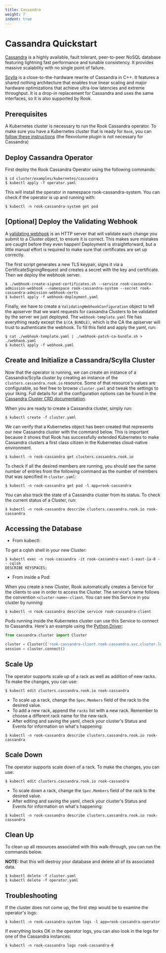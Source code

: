 ```yaml
---
title: Cassandra
weight: 7
indent: true
---
```


# Cassandra Quickstart

[Cassandra](http://cassandra.apache.org/) is a highly available, fault tolerant, peer-to-peer NoSQL database featuring lightning fast performance and tunable consistency. It provides massive scalability with no single point of failure.

[Scylla](https://www.scylladb.com) is a close-to-the-hardware rewrite of Cassandra in C++. It features a shared nothing architecture that enables true linear scaling and major hardware optimizations that achieve ultra-low latencies and extreme throughput. It is a drop-in replacement for Cassandra and uses the same interfaces, so it is also supported by Rook.

## Prerequisites

A Kubernetes cluster is necessary to run the Rook Cassandra operator.
To make sure you have a Kubernetes cluster that is ready for `Rook`, you can [follow these instructions](k8s-pre-reqs.md) (the flexvolume plugin is not necessary for Cassandra)
 
## Deploy Cassandra Operator

First deploy the Rook Cassandra Operator using the following commands:

```console
$ cd cluster/examples/kubernetes/cassandra
$ kubectl apply -f operator.yaml
```

This will install the operator in namespace rook-cassandra-system. You can check if the operator is up and running with:
 
 ```console
$ kubectl -n rook-cassandra-system get pod
 ```
 
## [Optional] Deploy the Validating Webhook

A [validating webhook](https://kubernetes.io/docs/reference/access-authn-authz/admission-controllers/#validatingadmissionwebhook) is an HTTP server that will validate each change you submit to a Cluster object, to ensure it is correct. This makes sure mistakes are caught before they even happen! Deployment is straightforward, but a little manual effort is required to make sure that certificates are set up correctly.

The first script generates a new TLS keypair, signs it via a CertificateSigningRequest and creates a secret with the key and certificate. Then we deploy the webhook server.
```console
$ ./webhook-create-signed-certificates.sh --service rook-cassandra-admission-webhook --namespace rook-cassandra-system --secret rook-cassandra-admission-webhook-certs
$ kubectl apply -f webhook-deployment.yaml
```

Finally, we have to create a `ValidatingWebhookConfiguration` object to tell the apiserver that we want requests for cassandra Clusters to be validated by the server we just deployed. The `webhook-template.yaml` file has everything ready except the `$(CA_BUNDLE)`, which is the CA the apiserver will trust to authenticate the webhook. To fill this field and apply the yaml, run:
```console
$ cat ./webhook-template.yaml | ./webhook-patch-ca-bundle.sh > ./webhook.yaml
$ kubectl apply -f webhook.yaml
```
 
## Create and Initialize a Cassandra/Scylla Cluster
 
 Now that the operator is running, we can create an instance of a Cassandra/Scylla cluster by creating an instance of the `clusters.cassandra.rook.io` resource.
 Some of that resource's values are configurable, so feel free to browse `cluster.yaml` and tweak the settings to your liking.
 Full details for all the configuration options can be found in the [Cassandra Cluster CRD documentation](cassandra-cluster-crd.md).
 
When you are ready to create a Cassandra cluster, simply run:

```console
$ kubectl create -f cluster.yaml
```

We can verify that a Kubernetes object has been created that represents our new Cassandra cluster with the command below.
This is important because it shows that Rook has successfully extended Kubernetes to make Cassandra clusters a first class citizen in the Kubernetes cloud-native environment.

```console
$ kubectl -n rook-cassandra get clusters.cassandra.rook.io
```

To check if all the desired members are running, you should see the same number of entries from the following command as the number of members that was specified in `cluster.yaml`:

```console
$ kubectl -n rook-cassandra get pod -l app=rook-cassandra
```

You can also track the state of a Cassandra cluster from its status. To check the current status of a Cluster, run:

```console
$ kubectl -n rook-cassandra describe clusters.cassandra.rook.io rook-cassandra
```
 
## Accessing the Database

* From kubectl:

To get a cqlsh shell in your new Cluster:
```console
$ kubectl exec -n rook-cassandra -it rook-cassandra-east-1-east-1a-0 -- cqlsh
DESCRIBE KEYSPACES;
```
 
 
* From inside a Pod:

When you create a new Cluster, Rook automatically creates a Service for the clients to use in order to access the Cluster. The service's name follows the convention `<cluster-name>-client`. You can see this Service in you cluster by running:
```console
$ kubectl -n rook-cassandra describe service rook-cassandra-client
```
Pods running inside the Kubernetes cluster can use this Service to connect to Cassandra.
Here's an example using the [Python Driver](https://github.com/datastax/python-driver):
```python
from cassandra.cluster import Cluster

cluster = Cluster(['rook-cassandra-client.rook-cassandra.svc.cluster.local'])
session = cluster.connect()
```

## Scale Up

The operator supports scale up of a rack as well as addition of new racks. To make the changes, you can use:
```console
$ kubectl edit clusters.cassandra.rook.io rook-cassandra
```
* To scale up a rack, change the `Spec.Members` field of the rack to the desired value.
* To add a new rack, append the `racks` list with a new rack. Remember to choose a different rack name for the new rack.
* After editing and saving the yaml, check your cluster's Status and Events for information on what's happening:  
```console
$ kubectl -n rook-cassandra describe clusters.cassandra.rook.io rook-cassandra 
```
 
## Scale Down

The operator supports scale down of a rack. To make the changes, you can use:
```console
$ kubectl edit clusters.cassandra.rook.io rook-cassandra
```
* To scale down a rack, change the `Spec.Members` field of the rack to the desired value.
* After editing and saving the yaml, check your cluster's Status and Events for information on what's happening:
```console
$ kubectl -n rook-cassandra describe clusters.cassandra.rook.io rook-cassandra
```
  
## Clean Up
 
To clean up all resources associated with this walk-through, you can run the commands below.

**NOTE:** that this will destroy your database and delete all of its associated data.

```console
$ kubectl delete -f cluster.yaml
$ kubectl delete -f operator.yaml
```

## Troubleshooting

If the cluster does not come up, the first step would be to examine the operator's logs:

```console
$ kubectl -n rook-cassandra-system logs -l app=rook-cassandra-operator
```

If everything looks OK in the operator logs, you can also look in the logs for one of the Cassandra instances:

```console
$ kubectl -n rook-cassandra logs rook-cassandra-0
```